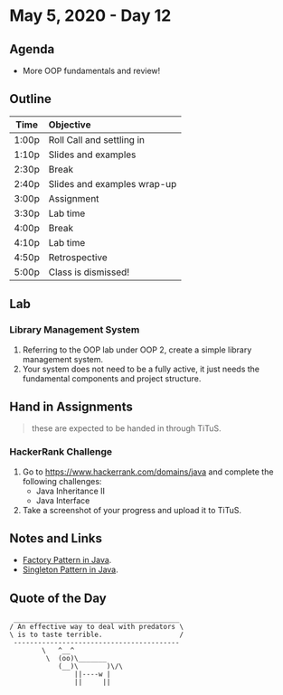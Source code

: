 # May 5, 2020 - Day 12

## Agenda 

- More OOP fundamentals and review! 


## Outline

| Time   | Objective                        |
| -------|:---------------------------------|
| 1:00p  | Roll Call and settling in        |
| 1:10p  | Slides and examples              |
| 2:30p  | Break                            |
| 2:40p  | Slides and examples wrap-up      |
| 3:00p  | Assignment                       |
| 3:30p  | Lab time                         |
| 4:00p  | Break                            |
| 4:10p  | Lab time                         |
| 4:50p  | Retrospective                    |
| 5:00p  | Class is dismissed!              |


## Lab

### Library Management System

1. Referring to the OOP lab under OOP 2, create a simple library management system.
2. Your system does not need to be a fully active, it just needs the fundamental components and project structure. 



## Hand in Assignments
>these are expected to be handed in through TiTuS.

### HackerRank Challenge


1. Go to https://www.hackerrank.com/domains/java and complete the following challenges: 
   - Java Inheritance II
   - Java Interface
2. Take a screenshot of your progress and upload it to TiTuS.


## Notes and Links

- [Factory Pattern in Java](https://www.journaldev.com/1392/factory-design-pattern-in-java).
- [Singleton Pattern in Java](https://dzone.com/articles/singleton-in-java).



## Quote of the Day 

```
 _________________________________________
/ An effective way to deal with predators \
\ is to taste terrible.                   /
 -----------------------------------------
        \   ^__^
         \  (oo)\_______
            (__)\       )\/\
                ||----w |
                ||     ||
```
